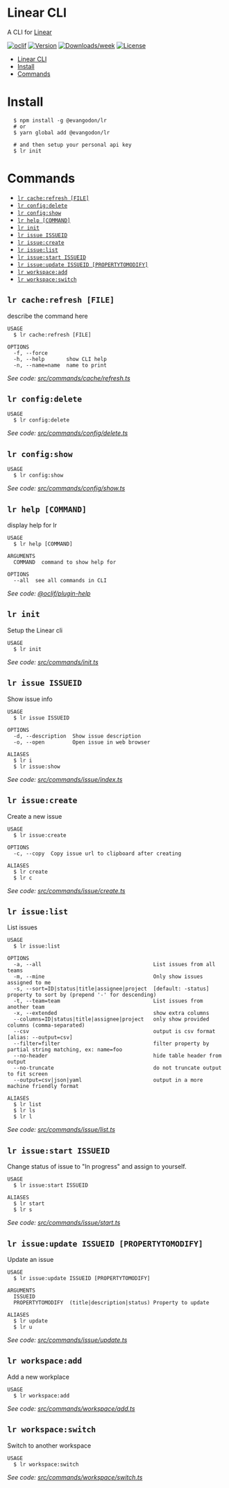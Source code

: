 # Linear CLI

A CLI for [Linear](https://linear.app/)

[![oclif](https://img.shields.io/badge/cli-oclif-brightgreen.svg)](https://oclif.io)
[![Version](https://img.shields.io/npm/v/@evangodon/lr.svg)](https://npmjs.org/package/@evangodon/lr)
[![Downloads/week](https://img.shields.io/npm/dw/@evangodon/lr.svg)](https://npmjs.org/package/@evangodon/lr)
[![License](https://img.shields.io/npm/l/linear-cli.svg)](https://github.com/egodon/linear-cli/blob/master/package.json)


<!-- toc -->
* [Linear CLI](#linear-cli)
* [Install](#install)
* [Commands](#commands)
<!-- tocstop -->

# Install

```
  $ npm install -g @evangodon/lr
  # or
  $ yarn global add @evangodon/lr

  # and then setup your personal api key
  $ lr init
```

# Commands

<!-- commands -->
* [`lr cache:refresh [FILE]`](#lr-cacherefresh-file)
* [`lr config:delete`](#lr-configdelete)
* [`lr config:show`](#lr-configshow)
* [`lr help [COMMAND]`](#lr-help-command)
* [`lr init`](#lr-init)
* [`lr issue ISSUEID`](#lr-issue-issueid)
* [`lr issue:create`](#lr-issuecreate)
* [`lr issue:list`](#lr-issuelist)
* [`lr issue:start ISSUEID`](#lr-issuestart-issueid)
* [`lr issue:update ISSUEID [PROPERTYTOMODIFY]`](#lr-issueupdate-issueid-propertytomodify)
* [`lr workspace:add`](#lr-workspaceadd)
* [`lr workspace:switch`](#lr-workspaceswitch)

## `lr cache:refresh [FILE]`

describe the command here

```
USAGE
  $ lr cache:refresh [FILE]

OPTIONS
  -f, --force
  -h, --help       show CLI help
  -n, --name=name  name to print
```

_See code: [src/commands/cache/refresh.ts](https://github.com/evangodon/linear-cli/blob/v0.9.2/src/commands/cache/refresh.ts)_

## `lr config:delete`

```
USAGE
  $ lr config:delete
```

_See code: [src/commands/config/delete.ts](https://github.com/evangodon/linear-cli/blob/v0.9.2/src/commands/config/delete.ts)_

## `lr config:show`

```
USAGE
  $ lr config:show
```

_See code: [src/commands/config/show.ts](https://github.com/evangodon/linear-cli/blob/v0.9.2/src/commands/config/show.ts)_

## `lr help [COMMAND]`

display help for lr

```
USAGE
  $ lr help [COMMAND]

ARGUMENTS
  COMMAND  command to show help for

OPTIONS
  --all  see all commands in CLI
```

_See code: [@oclif/plugin-help](https://github.com/oclif/plugin-help/blob/v3.2.2/src/commands/help.ts)_

## `lr init`

Setup the Linear cli

```
USAGE
  $ lr init
```

_See code: [src/commands/init.ts](https://github.com/evangodon/linear-cli/blob/v0.9.2/src/commands/init.ts)_

## `lr issue ISSUEID`

Show issue info

```
USAGE
  $ lr issue ISSUEID

OPTIONS
  -d, --description  Show issue description
  -o, --open         Open issue in web browser

ALIASES
  $ lr i
  $ lr issue:show
```

_See code: [src/commands/issue/index.ts](https://github.com/evangodon/linear-cli/blob/v0.9.2/src/commands/issue/index.ts)_

## `lr issue:create`

Create a new issue

```
USAGE
  $ lr issue:create

OPTIONS
  -c, --copy  Copy issue url to clipboard after creating

ALIASES
  $ lr create
  $ lr c
```

_See code: [src/commands/issue/create.ts](https://github.com/evangodon/linear-cli/blob/v0.9.2/src/commands/issue/create.ts)_

## `lr issue:list`

List issues

```
USAGE
  $ lr issue:list

OPTIONS
  -a, --all                                    List issues from all teams
  -m, --mine                                   Only show issues assigned to me
  -s, --sort=ID|status|title|assignee|project  [default: -status] property to sort by (prepend '-' for descending)
  -t, --team=team                              List issues from another team
  -x, --extended                               show extra columns
  --columns=ID|status|title|assignee|project   only show provided columns (comma-separated)
  --csv                                        output is csv format [alias: --output=csv]
  --filter=filter                              filter property by partial string matching, ex: name=foo
  --no-header                                  hide table header from output
  --no-truncate                                do not truncate output to fit screen
  --output=csv|json|yaml                       output in a more machine friendly format

ALIASES
  $ lr list
  $ lr ls
  $ lr l
```

_See code: [src/commands/issue/list.ts](https://github.com/evangodon/linear-cli/blob/v0.9.2/src/commands/issue/list.ts)_

## `lr issue:start ISSUEID`

Change status of issue to "In progress" and assign to yourself.

```
USAGE
  $ lr issue:start ISSUEID

ALIASES
  $ lr start
  $ lr s
```

_See code: [src/commands/issue/start.ts](https://github.com/evangodon/linear-cli/blob/v0.9.2/src/commands/issue/start.ts)_

## `lr issue:update ISSUEID [PROPERTYTOMODIFY]`

Update an issue

```
USAGE
  $ lr issue:update ISSUEID [PROPERTYTOMODIFY]

ARGUMENTS
  ISSUEID
  PROPERTYTOMODIFY  (title|description|status) Property to update

ALIASES
  $ lr update
  $ lr u
```

_See code: [src/commands/issue/update.ts](https://github.com/evangodon/linear-cli/blob/v0.9.2/src/commands/issue/update.ts)_

## `lr workspace:add`

Add a new workplace

```
USAGE
  $ lr workspace:add
```

_See code: [src/commands/workspace/add.ts](https://github.com/evangodon/linear-cli/blob/v0.9.2/src/commands/workspace/add.ts)_

## `lr workspace:switch`

Switch to another workspace

```
USAGE
  $ lr workspace:switch
```

_See code: [src/commands/workspace/switch.ts](https://github.com/evangodon/linear-cli/blob/v0.9.2/src/commands/workspace/switch.ts)_
<!-- commandsstop -->
